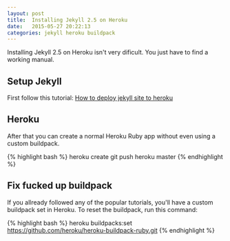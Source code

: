 ```yaml
---
layout: post
title:  Installing Jekyll 2.5 on Heroku
date:   2015-05-27 20:22:13
categories: jekyll heroku buildpack
---
```

Installing Jekyll 2.5 on Heroku isn't very dificult. You just have to find a working manual.

## Setup Jekyll
First follow this tutorial:
[How to deploy jekyll site to heroku](http://blog.bigbinary.com/2014/04/27/deploy-jekyll-to-heroku.html)

## Heroku
After that you can create a normal Heroku Ruby app without even using a custom buildpack.

{% highlight bash %}
heroku create
git push heroku master
{% endhighlight %}

## Fix fucked up buildpack
If you allready followed any of the popular tutorials, you'll have a custom buildpack set in Heroku. To reset the buildpack, run this command:

{% highlight bash %}
heroku buildpacks:set https://github.com/heroku/heroku-buildpack-ruby.git
{% endhighlight %}
